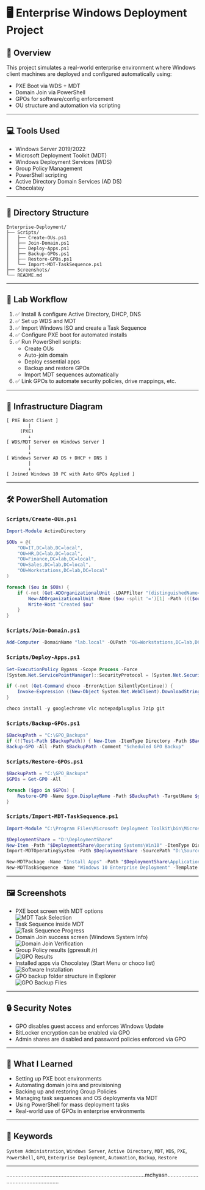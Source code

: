 # 🖥️ Enterprise Windows Deployment Project

## 📌 Overview

This project simulates a real-world enterprise environment where Windows client machines are deployed and configured automatically using:

- PXE Boot via WDS + MDT
- Domain Join via PowerShell
- GPOs for software/config enforcement
- OU structure and automation via scripting

---

## 💻 Tools Used

- Windows Server 2019/2022
- Microsoft Deployment Toolkit (MDT)
- Windows Deployment Services (WDS)
- Group Policy Management
- PowerShell scripting
- Active Directory Domain Services (AD DS)
- Chocolatey

---

## 📁 Directory Structure

```
Enterprise-Deployment/
├── Scripts/
│   ├── Create-OUs.ps1
│   ├── Join-Domain.ps1
│   ├── Deploy-Apps.ps1
│   ├── Backup-GPOs.ps1
│   ├── Restore-GPOs.ps1
│   └── Import-MDT-TaskSequence.ps1
├── Screenshots/
└── README.md
```

---

## 🧪 Lab Workflow

1. ✅ Install & configure Active Directory, DHCP, DNS
2. ✅ Set up WDS and MDT
3. ✅ Import Windows ISO and create a Task Sequence
4. ✅ Configure PXE boot for automated installs
5. ✅ Run PowerShell scripts:
   - Create OUs
   - Auto-join domain
   - Deploy essential apps
   - Backup and restore GPOs
   - Import MDT sequences automatically
6. ✅ Link GPOs to automate security policies, drive mappings, etc.

---

## 🚰 Infrastructure Diagram

```
[ PXE Boot Client ]
        |
     (PXE)
        ↓
[ WDS/MDT Server on Windows Server ]
        |
        ↓
[ Windows Server AD DS + DHCP + DNS ]
        |
        ↓
[ Joined Windows 10 PC with Auto GPOs Applied ]
```

---

## 🛠️ PowerShell Automation

### `Scripts/Create-OUs.ps1`

```powershell
Import-Module ActiveDirectory

$OUs = @(
    "OU=IT,DC=lab,DC=local",
    "OU=HR,DC=lab,DC=local",
    "OU=Finance,DC=lab,DC=local",
    "OU=Sales,DC=lab,DC=local",
    "OU=Workstations,DC=lab,DC=local"
)

foreach ($ou in $OUs) {
    if (-not (Get-ADOrganizationalUnit -LDAPFilter "(distinguishedName=$ou)" -ErrorAction SilentlyContinue)) {
        New-ADOrganizationalUnit -Name ($ou -split '=')[1] -Path ((($ou -split ',') | Select-Object -Skip 1) -join ',')
        Write-Host "Created $ou"
    }
}
```

### `Scripts/Join-Domain.ps1`

```powershell
Add-Computer -DomainName "lab.local" -OUPath "OU=Workstations,DC=lab,DC=local" -Credential (Get-Credential) -Restart
```

### `Scripts/Deploy-Apps.ps1`

```powershell
Set-ExecutionPolicy Bypass -Scope Process -Force
[System.Net.ServicePointManager]::SecurityProtocol = [System.Net.SecurityProtocolType]::Tls12

if (-not (Get-Command choco -ErrorAction SilentlyContinue)) {
    Invoke-Expression ((New-Object System.Net.WebClient).DownloadString('https://chocolatey.org/install.ps1'))
}

choco install -y googlechrome vlc notepadplusplus 7zip git
```

### `Scripts/Backup-GPOs.ps1`

```powershell
$BackupPath = "C:\GPO_Backups"
if (!(Test-Path $BackupPath)) { New-Item -ItemType Directory -Path $BackupPath }
Backup-GPO -All -Path $BackupPath -Comment "Scheduled GPO Backup"
```

### `Scripts/Restore-GPOs.ps1`

```powershell
$BackupPath = "C:\GPO_Backups"
$GPOs = Get-GPO -All

foreach ($gpo in $GPOs) {
    Restore-GPO -Name $gpo.DisplayName -Path $BackupPath -TargetName $gpo.DisplayName -Replace
}
```

### `Scripts/Import-MDT-TaskSequence.ps1`

```powershell
Import-Module "C:\Program Files\Microsoft Deployment Toolkit\bin\MicrosoftDeploymentToolkit.psd1"

$DeploymentShare = "D:\DeploymentShare"
New-Item -Path "$DeploymentShare\Operating Systems\Win10" -ItemType Directory -Force
Import-MDTOperatingSystem -Path $DeploymentShare -SourcePath "D:\Sources\Windows10ISO" -DestinationFolder "Win10"

New-MDTPackage -Name "Install Apps" -Path "$DeploymentShare\Applications" -CommandLine "Deploy-Apps.ps1"
New-MDTTaskSequence -Name "Windows 10 Enterprise Deployment" -Template "Standard Client Task Sequence" -OperatingSystemPath "\Operating Systems\Win10" -Path $DeploymentShare
```

---

## 🖼️ Screenshots

- PXE boot screen with MDT options  
  ![MDT Task Selection](Screenshots/1.png)  
- Task Sequence inside MDT  
  ![Task Sequence Progress](Screenshots/2.png)  
- Domain Join success screen (Windows System Info)  
  ![Domain Join Verification](Screenshots/3.png)  
- Group Policy results (gpresult /r)  
  ![GPO Results](Screenshots/4.png)  
- Installed apps via Chocolatey (Start Menu or choco list)  
  ![Software Installation](Screenshots/5.png)  
- GPO backup folder structure in Explorer  
  ![GPO Backup Files](Screenshots/6.png)  
---

## 🔒 Security Notes

- GPO disables guest access and enforces Windows Update
- BitLocker encryption can be enabled via GPO
- Admin shares are disabled and password policies enforced via GPO

---

## 🧠 What I Learned

- Setting up PXE boot environments
- Automating domain joins and provisioning
- Backing up and restoring Group Policies
- Managing task sequences and OS deployments via MDT
- Using PowerShell for mass deployment tasks
- Real-world use of GPOs in enterprise environments

---

## 🔗 Keywords

`System Administration`, `Windows Server`, `Active Directory`, `MDT`, `WDS`, `PXE`, `PowerShell`, `GPO`, `Enterprise Deployment`, `Automation`, `Backup`, `Restore`

---

..........................................................................................mchyasn......................................................
